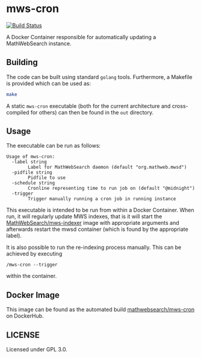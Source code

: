 # mws-cron

[![Build Status](https://travis-ci.org/MathWebSearch/mws-cron.svg?branch=master)](https://travis-ci.org/MathWebSearch/mws-cron)

A Docker Container responsible for automatically updating a MathWebSearch instance.  

## Building

The code can be built using standard `golang` tools. 
Furthermore, a Makefile is provided which can be used as:

```bash
make
```

A static `mws-cron` executable (both for the current architecture and cross-compiled for others) can then be found in the `out` directory. 

## Usage

The executable can be run as follows:

```
Usage of mws-cron:
  -label string
        Label for MathWebSearch daemon (default "org.mathweb.mwsd")
  -pidfile string
        Pidfile to use
  -schedule string
        Cronline representing time to run job on (default "@midnight")
  -trigger
        Trigger manually running a cron job in running instance
```

This executable is intended to be run from within a Docker Container. 
When run, it will regularly update MWS indexes, that is it will start the [MathWebSearch/mws-indexer](https://github.com/MathWebSearch/mws-indexer) image with appropriate arguments and afterwards restart the mwsd container (which is found by the appropriate label). 

It is also possible to run the re-indexing process manually. 
This can be achieved by executing

```
/mws-cron --trigger
```

within the container. 

## Docker Image

This image can be found as the automated build [mathwebsearch/mws-cron](https://hub.docker.com/r/mathwebsearch/mws-cron) on DockerHub. 

## LICENSE

Licensed under GPL 3.0. 